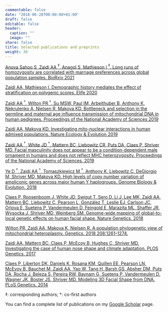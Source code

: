 ```yaml
---
commentable: false
date: "2018-06-28T00:00:00+01:00"
draft: false
editable: false
header:
  caption: ""
  image: ""
share: false
title: Selected publications and preprints
weight: 30
---
```


[Anova Sahoo S, Zaidi AA $^\ddagger$, Anagol S, Mathieson I $^\ddagger$. Long runs of homozygosity are correlated with marriage preferences across global population samples. BioRxiv 2021](https://www.biorxiv.org/content/10.1101/2021.03.04.433907v2)

[Zaidi AA, Mathieson I. Demographic history mediates the effect of stratification on polygenic scores. Elife 2020](https://elifesciences.org/articles/61548)

[Zaidi AA $^\dagger$, Wilton PR $^\dagger$, Su MSW, Paul IM, Arbeithuber B, Anthony K, Nekrutenko A, Nielsen R, Makova KD. Bottleneck and selection in the germline and maternal age influence transmission of mitochondrial DNA in human pedigrees. Proceedings of the National Academy of Sciences 2019](http://www.pnas.org/lookup/doi/10.1073/pnas.1906331116)

[Zaidi AA, Makova KD. Investigating mito-nuclear interactions in human admixed populations. Nature Ecology & Evolution 2019](http://www.nature.com/articles/s41559-018-0766-1)

[Zaidi AA $^\dagger$, White JD $^\dagger$, Mattern BC, Liebowitz CR, Puts DA, Claes P, Shriver MD. Facial masculinity does not appear to be a condition-dependent male ornament in humans and does not reflect MHC heterozygosity. Proceedings of the National Academy of Sciences. 2019](http://www.ncbi.nlm.nih.gov/pubmed/30647112)

[Ye D $^\dagger$, Zaidi AA $^\dagger$, Tomaszkiewicz M $^\dagger$, Anthony K, Liebowitz C, DeGiorgio M, Shriver MD, Makova KD. High levels of copy number variation of ampliconic genes across major human Y haplogroups. Genome Biology & Evolution. 2018](https://academic.oup.com/gbe/advance-article/doi/10.1093/gbe/evy086/4990384)

[Claes P, Roosenboom J, White JD, Swigut T, Sero D, Li J, Lee MK, Zaidi AA, Mattern BC, Liebowitz C, Pearson L, González T, Leslie EJ, Carlson JC, Orlova E, Suetens P, Vandermeulen D, Feingold E, Marazita ML, Shaffer JR, Wysocka J, Shriver MD, Weinberg SM. Genome-wide mapping of global-to-local genetic effects on human facial shape. Nature Genetics. 2018](https://www.nature.com/articles/s41588-018-0057-4)

[Wilton PR, Zaidi AA, Makova K, Nielsen R. A population phylogenetic view of mitochondrial heteroplasmy. Genetics. 2018 208:1261–1274.](http://www.genetics.org/content/208/3/1261.long)

[Zaidi AA, Mattern BC, Claes P, McEcoy B, Hughes C, Shriver MD. Investigating the case of human nose shape and climate adaptation. PLOS Genetics. 2017](http://journals.plos.org/plosgenetics/article?id=10.1371/journal.pgen.1006616)

[Claes P, Liberton DK, Daniels K, Rosana KM, Quillen EE, Pearson LN, McEvoy B, Bauchet M, Zaidi AA, Yao W, Tang H, Barsh GS, Absher DM, Puts DA, Rocha J, Beleza S, Pereira RW, Baynam G, Suetens P, Vandermeulen D, Wagner JK, Boster JS, Shriver MD. Modeling 3D Facial Shape from DNA. PLoS Genetics. 2014](http://journals.plos.org/plosgenetics/article?id=10.1371/journal.pgen.1004224)

$\ddagger$: corresponding authors; 
$\dagger$: co-first authors

You can find a complete list of publications on my [Google Scholar](https://scholar.google.com/citations?user=hOSZOFIAAAAJ&hl=en) page. 
